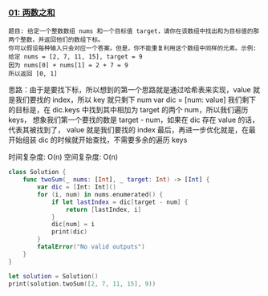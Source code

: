 ### [01: 两数之和](https://leetcode-cn.com/problems/two-sum/solution/)

```
题目: 给定一个整数数组 nums 和一个目标值 target，请你在该数组中找出和为目标值的那两个整数，并返回他们的数组下标。
你可以假设每种输入只会对应一个答案。但是，你不能重复利用这个数组中同样的元素。示例:
给定 nums = [2, 7, 11, 15], target = 9
因为 nums[0] + nums[1] = 2 + 7 = 9
所以返回 [0, 1]
```

思路：由于是要找下标，所以想到的第一个思路就是通过哈希表来实现，value 就是我们要找的 index，所以 key 就只剩下 num
var dic = [num: value]
我们剩下的目标是，在 dic.keys 中找到其中相加为 target 的两个 num，所以我们遍历 keys，
想象我们第一个要找的数是 target - num，如果在 dic 存在 value 的话，代表其被找到了， value 就是我们要找的 index
最后，再进一步优化就是，在最开始组装 dic 的时候就开始查找，不需要多余的遍历 keys

时间复杂度: O(n)
空间复杂度: O(n)

```swift
class Solution {    
    func twoSum(_ nums: [Int], _ target: Int) -> [Int] {
        var dic = [Int: Int]()
        for (i, num) in nums.enumerated() {
            if let lastIndex = dic[target - num] {
                return [lastIndex, i]
            }
            dic[num] = i
            print(dic)
        }
        fatalError("No valid outputs")
    }
}

let solution = Solution()
print(solution.twoSum([2, 7, 11, 15], 9))
```

### 